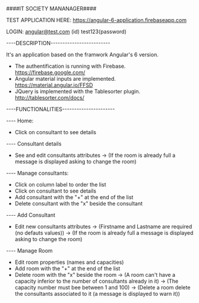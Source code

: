 ####IT SOCIETY MANANAGER####

TEST APPLICATION HERE: https://angular-6-application.firebaseapp.com

LOGIN: angular@test.com (id) test123(password)

----DESCRIPTION-------------------------

It's an application based on the framwork Angular's 6 version.

- The authentification is running with Firebase. https://firebase.google.com/
- Angular material inputs are implemented. https://material.angular.io/FFSD
- JQuery is implemented with the Tablesorter plugin. http://tablesorter.com/docs/ 

----FUNCTIONALITIES----------------------

---- Home:
- Click on consultant to see details

---- Consultant details
- See and edit consultants attributes
-> (If the room is already full a message is displayed asking to change the room) 

---- Manage consultants:
- Click on column label to order the list 
- Click on consultant to see details
- Add consultant with the "+" at the end of the list
- Delete consultant with the "x" beside the consultant

---- Add Consultant
- Edit new consultants attributes
-> (Firstname and Lastname are required (no defauts values))
-> (If the room is already full a message is displayed asking to change the room)

---- Manage Room
- Edit room properties (names and capacities)
- Add room with the "+" at the end of the list
- Delete room with the "x" beside the room
-> (A room can't have a capacity inferior to the number of consultants already in it)
-> (The capacity number must bee between 1 and 100)
-> (Delete a room delete the consultants associated to it (a message is displayed to warn it))
